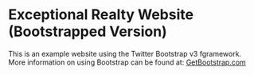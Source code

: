 # Exceptional Realty Website (Bootstrapped Version)

This is an example website using the Twitter Bootstrap v3 fgramework.
More information on using Bootstrap can be found at:
[GetBootstrap.com](http://getbootstrap.com)